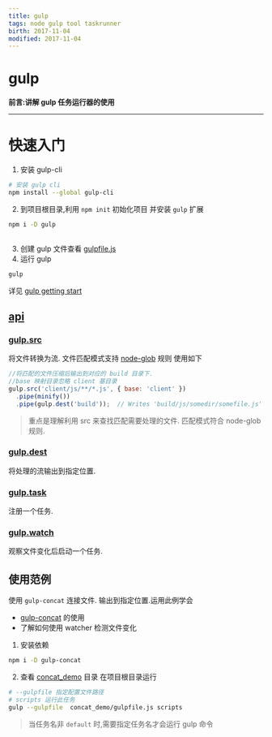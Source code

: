 ```yaml
---
title: gulp    
tags: node gulp tool taskrunner      
birth: 2017-11-04      
modified: 2017-11-04      
---
```


gulp
===
**前言:讲解 gulp 任务运行器的使用**

---


# 快速入门
1. 安装 gulp-cli
```bash
# 安装 gulp cli
npm install --global gulp-cli 
```
2. 到项目根目录,利用 `npm init` 初始化项目
并安装 `gulp` 扩展

```bash
npm i -D gulp
 
```
3. 创建 gulp 文件查看
[gulpfile.js](gulpfile.js)
4. 运行 gulp
```bash
gulp 
```

详见 [gulp getting start](https://github.com/gulpjs/gulp/blob/master/docs/getting-started.md)

## [api](https://github.com/gulpjs/gulp/blob/master/docs/DEVICE_API.md)

###  [gulp.src](https://github.com/gulpjs/gulp/blob/master/docs/DEVICE_API.md#gulpsrcglobs-options)
将文件转换为流.
文件匹配模式支持 [node-glob](https://github.com/isaacs/node-glob) 规则
使用如下

```js
//将匹配的文件压缩后输出到对应的 build 目录下.
//base 映射目录忽略 client 基目录
gulp.src('client/js/**/*.js', { base: 'client' })
  .pipe(minify())
  .pipe(gulp.dest('build'));  // Writes 'build/js/somedir/somefile.js' 
```

> 重点是理解利用 src 来查找匹配需要处理的文件.
匹配模式符合 node-glob 规则.

###  [gulp.dest](https://github.com/gulpjs/gulp/blob/master/docs/DEVICE_API.md#gulpdestpath-options)
将处理的流输出到指定位置.

### [gulp.task](https://github.com/gulpjs/gulp/blob/master/docs/DEVICE_API.md#gulptaskname--deps--fn)
注册一个任务.

### [gulp.watch](https://github.com/gulpjs/gulp/blob/master/docs/DEVICE_API.md#gulpwatchglob--opts-tasks-or-gulpwatchglob--opts-cb)
观察文件变化后启动一个任务.

## 使用范例

使用 `gulp-concat` 连接文件.
输出到指定位置.运用此例学会

* [gulp-concat](https://github.com/contra/gulp-concat) 的使用
* 了解如何使用 watcher 检测文件变化 

1. 安装依赖
```bash
npm i -D gulp-concat 
```
2. 查看 [concat_demo](concat_demo) 目录
在项目根目录运行
```bash
# --gulpfile 指定配置文件路径
# scripts 运行此任务
gulp --gulpfile  concat_demo/gulpfile.js scripts
```

> 当任务名非 `default` 时,需要指定任务名才会运行 gulp 命令
